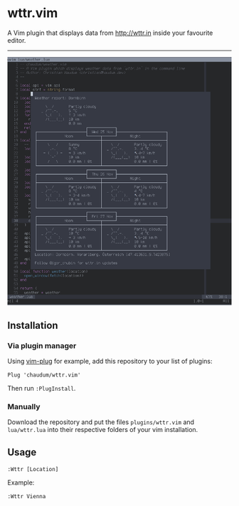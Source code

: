 # wttr.vim

A Vim plugin that displays data from http://wttr.in inside your favourite editor.

---

![chaudum/wttr.vim](weather.png)

## Installation

### Via plugin manager

Using [vim-plug](https://github.com/junegunn/vim-plug) for example, add this
repository to your list of plugins:

```
Plug 'chaudum/wttr.vim'
```

Then run `:PlugInstall`.

### Manually

Download the repository and put the files `plugins/wttr.vim` and `lua/wttr.lua`
into their respective folders of your vim installation.

## Usage

```
:Wttr [Location]
```

Example:

```
:Wttr Vienna
```
